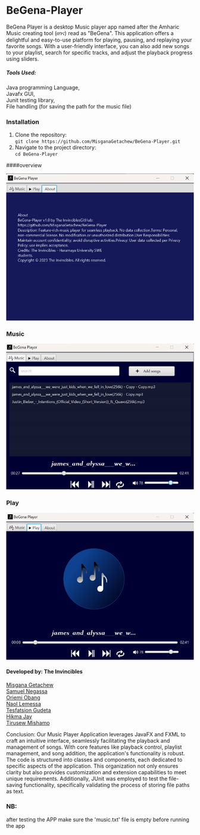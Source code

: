 # BeGena-Player

BeGena Player is  a desktop Music player app named after the Amharic Music creating tool (በገና) read as "BeGena". 
This application offers a delightful and easy-to-use platform for playing, pausing,  and replaying
your favorite songs. With a user-friendly interface, you can also add new songs to your playlist,
search for specific tracks, and adjust the playback progress using sliders.



##### *Tools Used:*
Java programming Language,  
Javafx GUI,  
Junit testing library,  
File handling (for saving the path for the music file)  



### Installation
1. Clone the repository:  
   `git clone https://github.com/MisganaGetachew/BeGena-Player.git`  
2. Navigate to the project directory:  
   `cd BeGena-Player`

####overview

![About](src/main/resources/about.png)

### Music

![Music](src/main/resources/music.png)

### Play

![Play](src/main/resources/play.png)

####  Developed by: The Invincibles

[Misgana Getachew](https://github.com/MisganaGetachew)  
[Samuel Negassa](https://github.com/Sami4N)  
[Oriemi Obang](https://github.com/oriemiobang)  
[Naol Lemessa](https://github.com/naol16)  
[Tesfatsion Gudeta ](https://github.com/Tesfatsion-Gudeta)  
[Hikma Jay ](https://github.com/Hikma2003)    
[Tirusew Mishamo](https://github.com/urim94)     



Conclusion:
Our Music Player Application leverages JavaFX and FXML to craft an intuitive interface, seamlessly facilitating the playback and management of songs. With core features like playback control, playlist management, and song addition, the application's functionality is robust. The code is structured into classes and components, each dedicated to specific aspects of the application. This organization not only ensures clarity but also provides customization and extension capabilities to meet unique requirements. Additionally, JUnit was employed to test the file-saving functionality, specifically validating the process of storing file paths as text.

### NB:  
after testing the APP make sure the 'music.txt' file is empty before running the app
